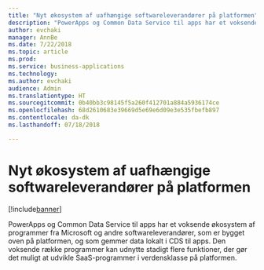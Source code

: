 ```yaml
---
title: "Nyt økosystem af uafhængige softwareleverandører på platformen"
description: "PowerApps og Common Data Service til apps har et voksende økosystem af programmer fra Microsoft og andre softwareleverandører, som er bygget oven på platformen."
author: evchaki
manager: AnnBe
ms.date: 7/22/2018
ms.topic: article
ms.prod: 
ms.service: business-applications
ms.technology: 
ms.author: evchaki
audience: Admin
ms.translationtype: HT
ms.sourcegitcommit: 0b40bb3c98145f5a260f412701a884a5936174ce
ms.openlocfilehash: 68d2610683e39669d5e69e6d09e3e535fbefb897
ms.contentlocale: da-dk
ms.lasthandoff: 07/18/2018

---
```

# <a name="emerging-ecosystem-of-isvs-on-the-platform"></a>Nyt økosystem af uafhængige softwareleverandører på platformen


[!include[banner](../../includes/banner.md)]

PowerApps og Common Data Service til apps har et voksende økosystem af programmer fra Microsoft og andre softwareleverandører, som er bygget oven på platformen, og som gemmer data lokalt i CDS til apps. Den voksende række programmer kan udnytte stadigt flere funktioner, der gør det muligt at udvikle SaaS-programmer i verdensklasse på platformen. 

